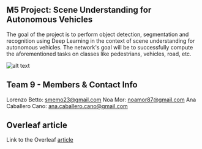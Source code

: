 ## M5 Project: Scene Understanding for Autonomous Vehicles
The goal of the project is to perform object detection, segmentation and recognition using Deep Learning in the context of scene understanding for autonomous vehicles. The network's goal will be to successfully compute the aforementioned tasks on classes like pedestrians, vehicles, road, etc.

![alt text](https://raw.githubusercontent.com/username/projectname/branch/path/to/img.png)

## Team 9 - Members & Contact Info
Lorenzo Betto: smemo23@gmail.com
Noa Mor: noamor87@gmail.com
Ana Caballero Cano: ana.caballero.cano@gmail.com

## Overleaf article
Link to the Overleaf [article](https://www.overleaf.com/13898040xvmgkgtptqnm#/53860354/)
